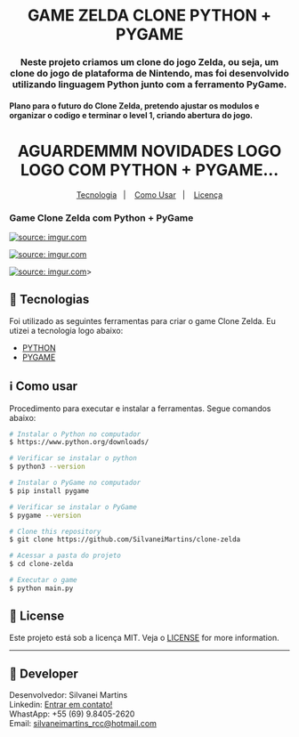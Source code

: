 <h1 align="center">
    GAME ZELDA CLONE PYTHON + PYGAME
</h1>

<h3 align="center">
  Neste projeto criamos um clone do jogo Zelda, ou seja, um clone do jogo de plataforma de Nintendo, mas foi desenvolvido utilizando linguagem Python junto com a ferramento PyGame.
</h3>

<h4 align="left">
  Plano para o futuro do Clone Zelda, pretendo ajustar os modulos e organizar o codigo e terminar o level 1, criando abertura do jogo.
</h4>

<h1 align="center">
      AGUARDEMMM NOVIDADES LOGO LOGO COM PYTHON + PYGAME...
</h1>

<p align="center">
  <a href="#rocket-tecnologias">Tecnologia</a>&nbsp;&nbsp;&nbsp;|&nbsp;&nbsp;&nbsp;
  <a href="#information_source-como-usar">Como Usar</a>&nbsp;&nbsp;&nbsp;|&nbsp;&nbsp;&nbsp;
  <a href="#memo-license">Licença</a>
</p>

<h3 align="left">
  Game Clone Zelda com Python + PyGame
</h3>
<a href="https://imgur.com/PQLGfjt"><img src="https://i.imgur.com/PQLGfjt.png" title="source: imgur.com" /></a>

<a href="https://imgur.com/bjDSRuf"><img src="https://i.imgur.com/bjDSRuf.png" title="source: imgur.com" /></a>

<a href="https://imgur.com/46biyjL"><img src="https://i.imgur.com/46biyjL.png" title="source: imgur.com" /></a>>

## :rocket: Tecnologias

Foi utilizado as seguintes ferramentas para criar o game Clone Zelda. Eu utizei a tecnologia logo abaixo:

-  [PYTHON](https://www.python.org/)
-  [PYGAME](https://www.pygame.org/news)

## :information_source: Como usar

Procedimento para executar e instalar a ferramentas. Segue comandos abaixo:

```bash
# Instalar o Python no computador
$ https://www.python.org/downloads/

# Verificar se instalar o python
$ python3 --version

# Instalar o PyGame no computador
$ pip install pygame

# Verificar se instalar o PyGame
$ pygame --version

# Clone this repository
$ git clone https://github.com/SilvaneiMartins/clone-zelda

# Acessar a pasta do projeto
$ cd clone-zelda

# Executar o game
$ python main.py
```

## :memo: License
Este projeto está sob a licença MIT. Veja o [LICENSE](https://github.com/SilvaneiMartins/clone-zelda/blob/master/LICENSE) for more information.

---

## :rocket: Developer

Desenvolvedor: Silvanei Martins<br>
Linkedin: [Entrar em contato!](https://www.linkedin.com/in/silvanei-martins-a5412436/)<br>
WhastApp: +55 (69) 9.8405-2620 <br>
Email: silvaneimartins_rcc@hotmail.com <br>